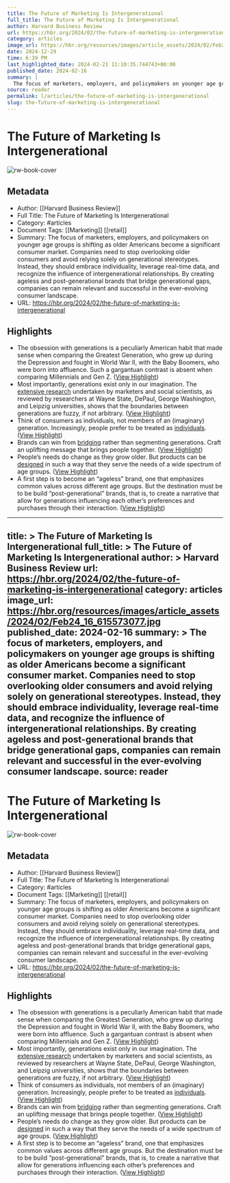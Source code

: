 ```yaml
---
title: The Future of Marketing Is Intergenerational
full_title: The Future of Marketing Is Intergenerational
author: Harvard Business Review
url: https://hbr.org/2024/02/the-future-of-marketing-is-intergenerational
category: articles
image_url: https://hbr.org/resources/images/article_assets/2024/02/Feb24_16_615573077.jpg
date: 2024-12-29
time: 6:39 PM
last_highlighted_date: 2024-02-21 11:10:35.744743+00:00
published_date: 2024-02-16
summary: |
  The focus of marketers, employers, and policymakers on younger age groups is shifting as older Americans become a significant consumer market. Companies need to stop overlooking older consumers and avoid relying solely on generational stereotypes. Instead, they should embrace individuality, leverage real-time data, and recognize the influence of intergenerational relationships. By creating ageless and post-generational brands that bridge generational gaps, companies can remain relevant and successful in the ever-evolving consumer landscape.
source: reader
permalink: l/articles/the-future-of-marketing-is-intergenerational
slug: the-future-of-marketing-is-intergenerational
---
```

# The Future of Marketing Is Intergenerational

![rw-book-cover](https://hbr.org/resources/images/article_assets/2024/02/Feb24_16_615573077.jpg)

## Metadata
- Author: [[Harvard Business Review]]
- Full Title: The Future of Marketing Is Intergenerational
- Category: #articles
- Document Tags: [[Marketing]] [[retail]] 
- Summary: The focus of marketers, employers, and policymakers on younger age groups is shifting as older Americans become a significant consumer market. Companies need to stop overlooking older consumers and avoid relying solely on generational stereotypes. Instead, they should embrace individuality, leverage real-time data, and recognize the influence of intergenerational relationships. By creating ageless and post-generational brands that bridge generational gaps, companies can remain relevant and successful in the ever-evolving consumer landscape.
- URL: https://hbr.org/2024/02/the-future-of-marketing-is-intergenerational

## Highlights
- The obsession with generations is a peculiarly American habit that made sense when comparing the Greatest Generation, who grew up during the Depression and fought in World War II, with the Baby Boomers, who were born into affluence. Such a gargantuan contrast is absent when comparing Millennials and Gen Z. ([View Highlight](https://read.readwise.io/read/01hq5nkw7xs8q19d0h992wfk1c))
- Most importantly, generations exist only in our imagination. The [extensive research](https://www.researchgate.net/publication/343888626_Generations_and_Generational_Differences_Debunking_Myths_in_Organizational_Science_and_Practice_and_Paving_New_Paths_Forward) undertaken by marketers and social scientists, as reviewed by researchers at Wayne State, DePaul, George Washington, and Leipzig universities, shows that the boundaries between generations are fuzzy, if not arbitrary. ([View Highlight](https://read.readwise.io/read/01hq5nmc7ydhrwqceg640q95xv))
- Think of consumers as individuals, not members of an (imaginary) generation. Increasingly, people prefer to be treated as [individuals](https://www.forbes.com/sites/forbesagencycouncil/2019/03/13/in-the-era-of-individuality-how-can-brands-create-successful-relationships-with-their-customers/?sh=6345cdad7853). ([View Highlight](https://read.readwise.io/read/01hq5nn1kerypkn4bctpazmh19))
- Brands can win from [bridging](https://www.forbes.com/sites/forbescontentmarketing/2021/10/15/how-to-bridge-the-age-gap-in-marketing/?sh=142447a467fd) rather than segmenting generations. Craft an uplifting message that brings people together. ([View Highlight](https://read.readwise.io/read/01hq5npp2gzac9204ac1mrxjek))
- People’s needs do change as they grow older. But products can be [designed](https://www.system-concepts.com/insights/product-design-and-the-ageing-population/) in such a way that they serve the needs of a wide spectrum of age groups. ([View Highlight](https://read.readwise.io/read/01hq5np3mq57qjgj8f5pgtjh9a))
- A first step is to become an “ageless” brand, one that emphasizes common values across different age groups. But the destination must be to be build “post-generational” brands, that is, to create a narrative that allow for generations influencing each other’s preferences and purchases through their interaction. ([View Highlight](https://read.readwise.io/read/01hq5nre9gk3ramsdj4gvgshrj))


---
title: >
  The Future of Marketing Is Intergenerational
full_title: >
  The Future of Marketing Is Intergenerational
author: >
  Harvard Business Review
url: https://hbr.org/2024/02/the-future-of-marketing-is-intergenerational
category: articles
image_url: https://hbr.org/resources/images/article_assets/2024/02/Feb24_16_615573077.jpg
published_date: 2024-02-16
summary: >
  The focus of marketers, employers, and policymakers on younger age groups is shifting as older Americans become a significant consumer market. Companies need to stop overlooking older consumers and avoid relying solely on generational stereotypes. Instead, they should embrace individuality, leverage real-time data, and recognize the influence of intergenerational relationships. By creating ageless and post-generational brands that bridge generational gaps, companies can remain relevant and successful in the ever-evolving consumer landscape.
source: reader
---
# The Future of Marketing Is Intergenerational

![rw-book-cover](https://hbr.org/resources/images/article_assets/2024/02/Feb24_16_615573077.jpg)

## Metadata
- Author: [[Harvard Business Review]]
- Full Title: The Future of Marketing Is Intergenerational
- Category: #articles
- Document Tags: [[Marketing]] [[retail]] 
- Summary: The focus of marketers, employers, and policymakers on younger age groups is shifting as older Americans become a significant consumer market. Companies need to stop overlooking older consumers and avoid relying solely on generational stereotypes. Instead, they should embrace individuality, leverage real-time data, and recognize the influence of intergenerational relationships. By creating ageless and post-generational brands that bridge generational gaps, companies can remain relevant and successful in the ever-evolving consumer landscape.
- URL: https://hbr.org/2024/02/the-future-of-marketing-is-intergenerational

## Highlights
- The obsession with generations is a peculiarly American habit that made sense when comparing the Greatest Generation, who grew up during the Depression and fought in World War II, with the Baby Boomers, who were born into affluence. Such a gargantuan contrast is absent when comparing Millennials and Gen Z. ([View Highlight](https://read.readwise.io/read/01hq5nkw7xs8q19d0h992wfk1c))
- Most importantly, generations exist only in our imagination. The [extensive research](https://www.researchgate.net/publication/343888626_Generations_and_Generational_Differences_Debunking_Myths_in_Organizational_Science_and_Practice_and_Paving_New_Paths_Forward) undertaken by marketers and social scientists, as reviewed by researchers at Wayne State, DePaul, George Washington, and Leipzig universities, shows that the boundaries between generations are fuzzy, if not arbitrary. ([View Highlight](https://read.readwise.io/read/01hq5nmc7ydhrwqceg640q95xv))
- Think of consumers as individuals, not members of an (imaginary) generation. Increasingly, people prefer to be treated as [individuals](https://www.forbes.com/sites/forbesagencycouncil/2019/03/13/in-the-era-of-individuality-how-can-brands-create-successful-relationships-with-their-customers/?sh=6345cdad7853). ([View Highlight](https://read.readwise.io/read/01hq5nn1kerypkn4bctpazmh19))
- Brands can win from [bridging](https://www.forbes.com/sites/forbescontentmarketing/2021/10/15/how-to-bridge-the-age-gap-in-marketing/?sh=142447a467fd) rather than segmenting generations. Craft an uplifting message that brings people together. ([View Highlight](https://read.readwise.io/read/01hq5npp2gzac9204ac1mrxjek))
- People’s needs do change as they grow older. But products can be [designed](https://www.system-concepts.com/insights/product-design-and-the-ageing-population/) in such a way that they serve the needs of a wide spectrum of age groups. ([View Highlight](https://read.readwise.io/read/01hq5np3mq57qjgj8f5pgtjh9a))
- A first step is to become an “ageless” brand, one that emphasizes common values across different age groups. But the destination must be to be build “post-generational” brands, that is, to create a narrative that allow for generations influencing each other’s preferences and purchases through their interaction. ([View Highlight](https://read.readwise.io/read/01hq5nre9gk3ramsdj4gvgshrj))


